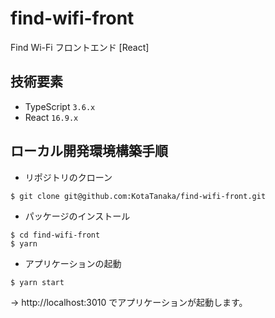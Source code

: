 # find-wifi-front

Find Wi-Fi フロントエンド [React]

## 技術要素

- TypeScript `3.6.x`
- React `16.9.x`

## ローカル開発環境構築手順

- リポジトリのクローン

```
$ git clone git@github.com:KotaTanaka/find-wifi-front.git
```

- パッケージのインストール

```
$ cd find-wifi-front
$ yarn
```

- アプリケーションの起動

```
$ yarn start
```

→ http://localhost:3010 でアプリケーションが起動します。
